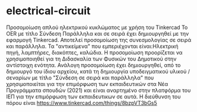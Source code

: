 # electrical-circuit
Προσομοίωση απλού ηλεκτρικού κυκλώματος με χρήση του Tinkercad
Το OER με τίτλο Σύνδεση Παράλληλα και σε σειρά έχει δημιουργηθεί με την εφαρμογή Tinkercad. 
Αποτελεί προσομοίωση της συνεσμολογίας σε σειρά και παράλληλα. Τα "αντικείμενα" που εμπεριέχονται είναι:Ηλεκτρική πηγή, λαμπτήρες, διακόπτες, καλώδια. Η προσομοίωση προορίζεται να χρησιμοποιηθεί για τη Διδασκαλία των Φυσικών του Δημοτικού στην αντίστοιχη ενότητα. 
Ανάλογη προσομοίωση έχει δημιουργηθεί, από το δημιουργό του ίδιου αρχείου, κατά τη δημιουργία υποδειγματικού υλικού / σεναρίων με τίτλο "Σύνδεση σε σειρά και παράλληλα" που χρησιμοποιείται για την επιμόρφωση των εκπαιδευτικών στα Νέα Προγράμματα σπουδών (2021) και είναι αναρτημένο στην πλατφόρμα του ΙΕΠ για την επιμόρφωση των εκπαιδευτικων σε αυτά. 
Η διεύθυνση του πόρου είναι https://www.tinkercad.com/things/8bzpVT3bGs5 
